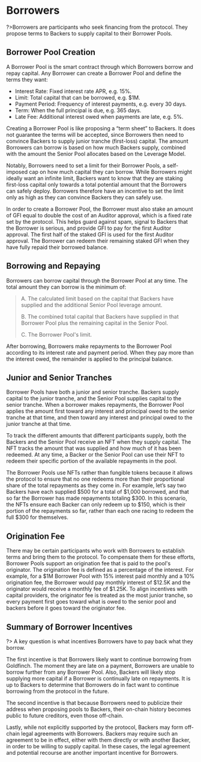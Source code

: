 # Borrowers

?&gt;Borrowers are participants who seek financing from the protocol. They propose terms to Backers to supply capital to their Borrower Pools.

## Borrower Pool Creation

A Borrower Pool is the smart contract through which Borrowers borrow and repay capital. Any Borrower can create a Borrower Pool and define the terms they want:

* Interest Rate: Fixed interest rate APR, e.g. 15%.
* Limit: Total capital that can be borrowed, e.g. $1M.
* Payment Period: Frequency of interest payments, e.g. every 30 days.
* Term: When the full principal is due, e.g. 365 days.
* Late Fee: Additional interest owed when payments are late, e.g. 5%.

Creating a Borrower Pool is like proposing a “term sheet” to Backers. It does not guarantee the terms will be accepted, since Borrowers then need to convince Backers to supply junior tranche \(first-loss\) capital. The amount Borrowers can borrow is based on how much Backers supply, combined with the amount the Senior Pool allocates based on the Leverage Model.

Notably, Borrowers need to set a limit for their Borrower Pools, a self-imposed cap on how much capital they can borrow. While Borrowers might ideally want an infinite limit, Backers want to know that they are staking first-loss capital only towards a total potential amount that the Borrowers can safely deploy. Borrowers therefore have an incentive to set the limit only as high as they can convince Backers they can safely use.

In order to create a Borrower Pool, the Borrower must also stake an amount of GFI equal to double the cost of an Auditor approval, which is a fixed rate set by the protocol. This helps guard against spam, signal to Backers that the Borrower is serious, and provide GFI to pay for the first Auditor approval. The first half of the staked GFI is used for the first Auditor approval. The Borrower can redeem their remaining staked GFI when they have fully repaid their borrowed balance.

## Borrowing and Repaying

Borrowers can borrow capital through the Borrower Pool at any time. The total amount they can borrow is the minimum of:

> A. The calculated limit based on the capital that Backers have supplied and the additional Senior Pool leverage amount.
>
> B. The combined total capital that Backers have supplied in that Borrower Pool plus the remaining capital in the Senior Pool.
>
> C. The Borrower Pool's limit.

After borrowing, Borrowers make repayments to the Borrower Pool according to its interest rate and payment period. When they pay more than the interest owed, the remainder is applied to the principal balance.

## Junior and Senior Tranches

Borrower Pools have both a junior and senior tranche. Backers supply capital to the junior tranche, and the Senior Pool supplies capital to the senior tranche. When a borrower makes repayments, the Borrower Pool applies the amount first toward any interest and principal owed to the senior tranche at that time, and then toward any interest and principal owed to the junior tranche at that time.

To track the different amounts that different participants supply, both the Backers and the Senior Pool receive an NFT when they supply capital. The NFT tracks the amount that was supplied and how much of it has been redeemed. At any time, a Backer or the Senior Pool can use their NFT to redeem their specific portion of the available repayments in the pool.

The Borrower Pools use NFTs rather than fungible tokens because it allows the protocol to ensure that no one redeems more than their proportional share of the total repayments as they come in. For example, let’s say two Backers have each supplied $500 for a total of $1,000 borrowed, and that so far the Borrower has made repayments totaling $300. In this scenario, the NFTs ensure each Backer can only redeem up to $150, which is their portion of the repayments so far, rather than each one racing to redeem the full $300 for themselves.

## Origination Fee

There may be certain participants who work with Borrowers to establish terms and bring them to the protocol. To compensate them for these efforts, Borrower Pools support an origination fee that is paid to the pool's originator. The origination fee is defined as a percentage of the interest. For example, for a $1M Borrower Pool with 15% interest paid monthly and a 10% origination fee, the Borrower would pay monthly interest of $12.5K and the originator would receive a monthly fee of $1.25K. To align incentives with capital providers, the originator fee is treated as the most junior tranche, so every payment first goes toward what is owed to the senior pool and backers before it goes toward the originator fee.

## Summary of Borrower Incentives

?&gt; A key question is what incentives Borrowers have to pay back what they borrow.

The first incentive is that Borrowers likely want to continue borrowing from Goldfinch. The moment they are late on a payment, Borrowers are unable to borrow further from any Borrower Pool. Also, Backers will likely stop supplying more capital if a Borrower is continually late on repayments. It is up to Backers to determine that Borrowers do in fact want to continue borrowing from the protocol in the future.

The second incentive is that because Borrowers need to publicize their address when proposing pools to Backers, their on-chain history becomes public to future creditors, even those off-chain.

Lastly, while not explicitly supported by the protocol, Backers may form off-chain legal agreements with Borrowers. Backers may require such an agreement to be in effect, either with them directly or with another Backer, in order to be willing to supply capital. In these cases, the legal agreement and potential recourse are another important incentive for Borrowers.

